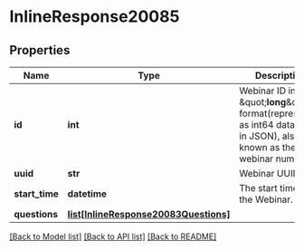 # InlineResponse20085

## Properties
Name | Type | Description | Notes
------------ | ------------- | ------------- | -------------
**id** | **int** | Webinar ID in \&quot;**long**\&quot; format(represented as int64 data type in JSON), also known as the webinar number. | [optional] 
**uuid** | **str** | Webinar UUID. | [optional] 
**start_time** | **datetime** | The start time of the Webinar. | [optional] 
**questions** | [**list[InlineResponse20083Questions]**](InlineResponse20083Questions.md) |  | [optional] 

[[Back to Model list]](../README.md#documentation-for-models) [[Back to API list]](../README.md#documentation-for-api-endpoints) [[Back to README]](../README.md)

